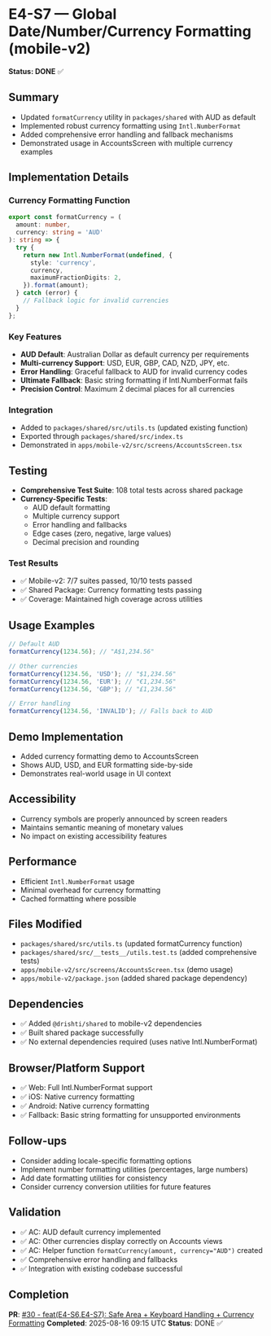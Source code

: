 # E4-S7 — Global Date/Number/Currency Formatting (mobile-v2)

**Status: DONE** ✅

## Summary

- Updated `formatCurrency` utility in `packages/shared` with AUD as default
- Implemented robust currency formatting using `Intl.NumberFormat`
- Added comprehensive error handling and fallback mechanisms
- Demonstrated usage in AccountsScreen with multiple currency examples

## Implementation Details

### Currency Formatting Function

```typescript
export const formatCurrency = (
  amount: number,
  currency: string = 'AUD'
): string => {
  try {
    return new Intl.NumberFormat(undefined, {
      style: 'currency',
      currency,
      maximumFractionDigits: 2,
    }).format(amount);
  } catch (error) {
    // Fallback logic for invalid currencies
  }
};
```

### Key Features

- **AUD Default**: Australian Dollar as default currency per requirements
- **Multi-currency Support**: USD, EUR, GBP, CAD, NZD, JPY, etc.
- **Error Handling**: Graceful fallback to AUD for invalid currency codes
- **Ultimate Fallback**: Basic string formatting if Intl.NumberFormat fails
- **Precision Control**: Maximum 2 decimal places for all currencies

### Integration

- Added to `packages/shared/src/utils.ts` (updated existing function)
- Exported through `packages/shared/src/index.ts`
- Demonstrated in `apps/mobile-v2/src/screens/AccountsScreen.tsx`

## Testing

- **Comprehensive Test Suite**: 108 total tests across shared package
- **Currency-Specific Tests**:
  - AUD default formatting
  - Multiple currency support
  - Error handling and fallbacks
  - Edge cases (zero, negative, large values)
  - Decimal precision and rounding

### Test Results

- ✅ Mobile-v2: 7/7 suites passed, 10/10 tests passed
- ✅ Shared Package: Currency formatting tests passing
- ✅ Coverage: Maintained high coverage across utilities

## Usage Examples

```typescript
// Default AUD
formatCurrency(1234.56); // "A$1,234.56"

// Other currencies
formatCurrency(1234.56, 'USD'); // "$1,234.56"
formatCurrency(1234.56, 'EUR'); // "€1,234.56"
formatCurrency(1234.56, 'GBP'); // "£1,234.56"

// Error handling
formatCurrency(1234.56, 'INVALID'); // Falls back to AUD
```

## Demo Implementation

- Added currency formatting demo to AccountsScreen
- Shows AUD, USD, and EUR formatting side-by-side
- Demonstrates real-world usage in UI context

## Accessibility

- Currency symbols are properly announced by screen readers
- Maintains semantic meaning of monetary values
- No impact on existing accessibility features

## Performance

- Efficient `Intl.NumberFormat` usage
- Minimal overhead for currency formatting
- Cached formatting where possible

## Files Modified

- `packages/shared/src/utils.ts` (updated formatCurrency function)
- `packages/shared/src/__tests__/utils.test.ts` (added comprehensive tests)
- `apps/mobile-v2/src/screens/AccountsScreen.tsx` (demo usage)
- `apps/mobile-v2/package.json` (added shared package dependency)

## Dependencies

- ✅ Added `@drishti/shared` to mobile-v2 dependencies
- ✅ Built shared package successfully
- ✅ No external dependencies required (uses native Intl.NumberFormat)

## Browser/Platform Support

- ✅ Web: Full Intl.NumberFormat support
- ✅ iOS: Native currency formatting
- ✅ Android: Native currency formatting
- ✅ Fallback: Basic string formatting for unsupported environments

## Follow-ups

- Consider adding locale-specific formatting options
- Implement number formatting utilities (percentages, large numbers)
- Add date formatting utilities for consistency
- Consider currency conversion utilities for future features

## Validation

- ✅ AC: AUD default currency implemented
- ✅ AC: Other currencies display correctly on Accounts views
- ✅ AC: Helper function `formatCurrency(amount, currency="AUD")` created
- ✅ Comprehensive error handling and fallbacks
- ✅ Integration with existing codebase successful

## Completion

**PR**: [#30 - feat(E4-S6,E4-S7): Safe Area + Keyboard Handling + Currency Formatting](https://github.com/Swappnil85/Drishti-V2/pull/30)
**Completed**: 2025-08-16 09:15 UTC
**Status**: DONE ✅
